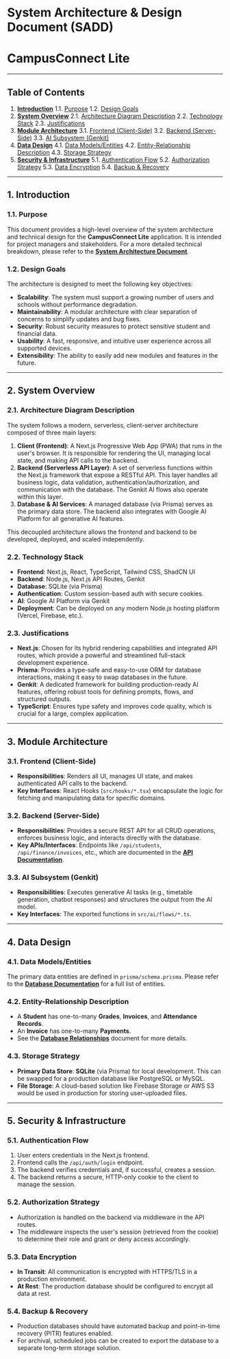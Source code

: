 # System Architecture & Design Document (SADD)
# CampusConnect Lite

---

## Table of Contents
1.  [**Introduction**](#1-introduction)
    1.1. [Purpose](#11-purpose)
    1.2. [Design Goals](#12-design-goals)
2.  [**System Overview**](#2-system-overview)
    2.1. [Architecture Diagram Description](#21-architecture-diagram-description)
    2.2. [Technology Stack](#22-technology-stack)
    2.3. [Justifications](#23-justifications)
3.  [**Module Architecture**](#3-module-architecture)
    3.1. [Frontend (Client-Side)](#31-frontend-client-side)
    3.2. [Backend (Server-Side)](#32-backend-server-side)
    3.3. [AI Subsystem (Genkit)](#33-ai-subsystem-genkit)
4.  [**Data Design**](#4-data-design)
    4.1. [Data Models/Entities](#41-data-modelsentities)
    4.2. [Entity-Relationship Description](#42-entity-relationship-description)
    4.3. [Storage Strategy](#43-storage-strategy)
5.  [**Security & Infrastructure**](#5-security--infrastructure)
    5.1. [Authentication Flow](#51-authentication-flow)
    5.2. [Authorization Strategy](#52-authorization-strategy)
    5.3. [Data Encryption](#53-data-encryption)
    5.4. [Backup & Recovery](#54-backup--recovery)

---

## 1. Introduction

### 1.1. Purpose
This document provides a high-level overview of the system architecture and technical design for the **CampusConnect Lite** application. It is intended for project managers and stakeholders. For a more detailed technical breakdown, please refer to the **[System Architecture Document](./SYSTEM_ARCHITECTURE.md)**.

### 1.2. Design Goals
The architecture is designed to meet the following key objectives:
-   **Scalability**: The system must support a growing number of users and schools without performance degradation.
-   **Maintainability**: A modular architecture with clear separation of concerns to simplify updates and bug fixes.
-   **Security**: Robust security measures to protect sensitive student and financial data.
-   **Usability**: A fast, responsive, and intuitive user experience across all supported devices.
-   **Extensibility**: The ability to easily add new modules and features in the future.

---

## 2. System Overview

### 2.1. Architecture Diagram Description
The system follows a modern, serverless, client-server architecture composed of three main layers:

1.  **Client (Frontend)**: A Next.js Progressive Web App (PWA) that runs in the user's browser. It is responsible for rendering the UI, managing local state, and making API calls to the backend.
2.  **Backend (Serverless API Layer)**: A set of serverless functions within the Next.js framework that expose a RESTful API. This layer handles all business logic, data validation, authentication/authorization, and communication with the database. The Genkit AI flows also operate within this layer.
3.  **Database & AI Services**: A managed database (via Prisma) serves as the primary data store. The backend also integrates with Google AI Platform for all generative AI features.

This decoupled architecture allows the frontend and backend to be developed, deployed, and scaled independently.

### 2.2. Technology Stack
-   **Frontend**: Next.js, React, TypeScript, Tailwind CSS, ShadCN UI
-   **Backend**: Node.js, Next.js API Routes, Genkit
-   **Database**: SQLite (via Prisma)
-   **Authentication**: Custom session-based auth with secure cookies.
-   **AI**: Google AI Platform via Genkit
-   **Deployment**: Can be deployed on any modern Node.js hosting platform (Vercel, Firebase, etc.).

### 2.3. Justifications
-   **Next.js**: Chosen for its hybrid rendering capabilities and integrated API routes, which provide a powerful and streamlined full-stack development experience.
-   **Prisma**: Provides a type-safe and easy-to-use ORM for database interactions, making it easy to swap databases in the future.
-   **Genkit**: A dedicated framework for building production-ready AI features, offering robust tools for defining prompts, flows, and structured outputs.
-   **TypeScript**: Ensures type safety and improves code quality, which is crucial for a large, complex application.

---

## 3. Module Architecture

### 3.1. Frontend (Client-Side)
-   **Responsibilities**: Renders all UI, manages UI state, and makes authenticated API calls to the backend.
-   **Key Interfaces**: React Hooks (`src/hooks/*.tsx`) encapsulate the logic for fetching and manipulating data for specific domains.

### 3.2. Backend (Server-Side)
-   **Responsibilities**: Provides a secure REST API for all CRUD operations, enforces business logic, and interacts directly with the database.
-   **Key APIs/Interfaces**: Endpoints like `/api/students`, `/api/finance/invoices`, etc., which are documented in the **[API Documentation](./API_DOCUMENTATION.md)**.

### 3.3. AI Subsystem (Genkit)
-   **Responsibilities**: Executes generative AI tasks (e.g., timetable generation, chatbot responses) and structures the output from the AI model.
-   **Key Interfaces**: The exported functions in `src/ai/flows/*.ts`.

---

## 4. Data Design

### 4.1. Data Models/Entities
The primary data entities are defined in `prisma/schema.prisma`. Please refer to the **[Database Documentation](./docs/database/Database_Schema.md)** for a full list of entities.

### 4.2. Entity-Relationship Description
-   A **Student** has one-to-many **Grades**, **Invoices**, and **Attendance Records**.
-   An **Invoice** has one-to-many **Payments**.
-   See the **[Database Relationships](./docs/database/Database_Relationships.md)** document for more details.

### 4.3. Storage Strategy
-   **Primary Data Store**: **SQLite** (via Prisma) for local development. This can be swapped for a production database like PostgreSQL or MySQL.
-   **File Storage**: A cloud-based solution like Firebase Storage or AWS S3 would be used in production for storing user-uploaded files.

---

## 5. Security & Infrastructure

### 5.1. Authentication Flow
1.  User enters credentials in the Next.js frontend.
2.  Frontend calls the `/api/auth/login` endpoint.
3.  The backend verifies credentials and, if successful, creates a session.
4.  The backend returns a secure, HTTP-only cookie to the client to manage the session.

### 5.2. Authorization Strategy
-   Authorization is handled on the backend via middleware in the API routes.
-   The middleware inspects the user's session (retrieved from the cookie) to determine their role and grant or deny access accordingly.

### 5.3. Data Encryption
-   **In Transit**: All communication is encrypted with HTTPS/TLS in a production environment.
-   **At Rest**: The production database should be configured to encrypt all data at rest.

### 5.4. Backup & Recovery
-   Production databases should have automated backup and point-in-time recovery (PITR) features enabled.
-   For archival, scheduled jobs can be created to export the database to a separate long-term storage solution.
